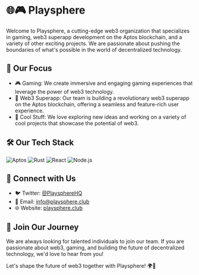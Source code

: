 # 🌐🎮 Playsphere

Welcome to Playsphere, a cutting-edge web3 organization that specializes in gaming, web3 superapp development on the Aptos blockchain, and a variety of other exciting projects. We are passionate about pushing the boundaries of what's possible in the world of decentralized technology.

## 🎯 Our Focus

- 🎮 Gaming: We create immersive and engaging gaming experiences that leverage the power of web3 technology.
- 🚀 Web3 Superapp: Our team is building a revolutionary web3 superapp on the Aptos blockchain, offering a seamless and feature-rich user experience.
- 🎨 Cool Stuff: We love exploring new ideas and working on a variety of cool projects that showcase the potential of web3.

## 🛠️ Our Tech Stack

![Aptos](https://img.shields.io/badge/Aptos-Blockchain-blue)
![Rust](https://img.shields.io/badge/Rust-Programming%20Language-orange)
![React](https://img.shields.io/badge/React-Frontend-blue)
![Node.js](https://img.shields.io/badge/Node.js-Backend-green)

## 🤝 Connect with Us

- 🐦 Twitter: [@PlaysphereHQ](https://twitter.com/PlaysphereHQ)
- 📧 Email: info@playsphere.club
- 🌐 Website: [playsphere.club](https://playsphere.club)

## 🚀 Join Our Journey

We are always looking for talented individuals to join our team. If you are passionate about web3, gaming, and building the future of decentralized technology, we'd love to hear from you!

Let's shape the future of web3 together with Playsphere! 🌍💫
